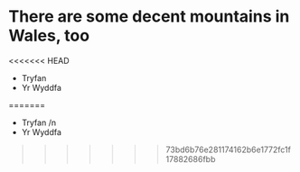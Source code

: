There are some decent mountains in Wales, too
========
<<<<<<< HEAD
- Tryfan
- Yr Wyddfa

=======
- Tryfan /n
- Yr Wyddfa
>>>>>>> 73bd6b76e281174162b6e1772fc1f17882686fbb
